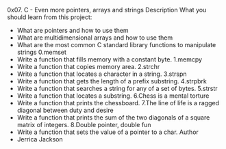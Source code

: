 0x07. C - Even more pointers, arrays and strings
Description
What you should learn from this project:
* What are pointers and how to use them
* What are multidimensional arrays and how to use them
* What are the most common C standard library functions to manipulate strings
0.memset
* Write a function that fills memory with a constant byte.
1.memcpy
* Write a function that copies memory area.
2.strchr
* Write a function that locates a character in a string.
3.strspn
* Write a function that gets the length of a prefix substring.
4.strpbrk
* Write a function that searches a string for any of a set of bytes.
5.strstr
* Write a function that locates a substring.
6.Chess is a mental torture
* Write a function that prints the chessboard.
7.The line of life is a ragged diagonal between duty and desire
* Write a function that prints the sum of the two diagonals of a square matrix of integers.
8.Double pointer, double fun
* Write a function that sets the value of a pointer to a char.
Author
* Jerrica Jackson
